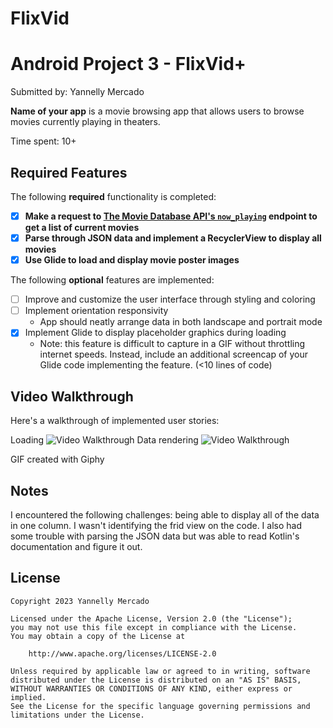 # FlixVid

# Android Project 3 - FlixVid+

Submitted by: Yannelly Mercado

**Name of your app** is a movie browsing app that allows users to browse movies currently playing in theaters.

Time spent: 10+

## Required Features

The following **required** functionality is completed:

- [X] **Make a request to [The Movie Database API's `now_playing`](https://developers.themoviedb.org/3/movies/get-now-playing) endpoint to get a list of current movies**
- [X] **Parse through JSON data and implement a RecyclerView to display all movies**
- [X] **Use Glide to load and display movie poster images**

The following **optional** features are implemented:

- [ ] Improve and customize the user interface through styling and coloring
- [ ] Implement orientation responsivity
    - App should neatly arrange data in both landscape and portrait mode
- [X] Implement Glide to display placeholder graphics during loading
    - Note: this feature is difficult to capture in a GIF without throttling internet speeds.  Instead, include an additional screencap of your Glide code implementing the feature.  (<10 lines of code)


## Video Walkthrough

Here's a walkthrough of implemented user stories:

Loading <img src='https://media.giphy.com/media/v1.Y2lkPTc5MGI3NjExODg3YWMzYjY3ODEzNmZjM2MwMTM1MWE0M2RjNjIxMGI5NzFkM2ExMiZjdD1n/MtOyQnbdAeL6gwgeWC/giphy.gif' title='Video Walkthrough' width='' alt='Video Walkthrough' /> Data rendering <img src='https://media.giphy.com/media/v1.Y2lkPTc5MGI3NjExOWQ1MmU5ZTJkZTNhN2FhYTgxN2IzMTQ4YzNmNjUyNTdjYjY0MTI2OSZjdD1n/7eq7GqZ9Jp7Ny1RPFY/giphy.gif' title='Video Walkthrough' width='' alt='Video Walkthrough' />


<!-- Replace this with whatever GIF tool you used! -->
GIF created with Giphy
<!-- Recommended tools:
[Kap](https://getkap.co/) for macOS
[ScreenToGif](https://www.screentogif.com/) for Windows
[peek](https://github.com/phw/peek) for Linux. -->

## Notes

I encountered the following challenges: being able to display all of the data in one column. I wasn't identifying the frid view on the code. I also had some trouble with parsing the JSON data but was able to read Kotlin's documentation and figure it out.

## License

    Copyright 2023 Yannelly Mercado

    Licensed under the Apache License, Version 2.0 (the "License");
    you may not use this file except in compliance with the License.
    You may obtain a copy of the License at

        http://www.apache.org/licenses/LICENSE-2.0

    Unless required by applicable law or agreed to in writing, software
    distributed under the License is distributed on an "AS IS" BASIS,
    WITHOUT WARRANTIES OR CONDITIONS OF ANY KIND, either express or implied.
    See the License for the specific language governing permissions and
    limitations under the License.